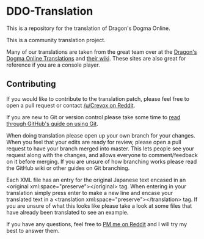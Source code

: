 # DDO-Translation
This is a repository for the translation of Dragon's Dogma Online.

This is a community translation project.

Many of our translations are taken from the great team over at the [Dragon's Dogma Online Translations](http://ddonline.tumblr.com/) and [their wiki](http://ddon.wikidot.com/). These sites are also great for reference if you are a console player.

## Contributing
If you would like to contribute to the translation patch, please feel free to open a pull request or contact [/u/Crevox on Reddit](https://www.reddit.com/user/Crevox).

If you are new to Git or version control please take some time to [read through GitHub's guide on using Git](https://help.github.com/categories/collaborating/).

When doing translation please open up your own branch for your changes. When you feel that your edits are ready for review, please open a pull request to have your branch merged into master. This lets people see your request along with the changes, and allows everyone to comment/feedback on it before merging. If you are unsure of how branching works please read the GitHub wiki or other guides on Git branching.

Each XML file has an entry for the original Japanese text encased in an &lt;original xml:space="preserve"&gt;&lt;/original&gt; tag. When entering in your translation simply press enter to make a new line and encase your translated text in a &lt;translation xml:space="preserve"&gt;&lt;/translation&gt; tag. If you are unsure of what this looks like please take a look at some files that have already been translated to see an example.

If you have any questions, feel free to [PM me on Reddit](https://www.reddit.com/message/compose/?to=Crevox) and I will try my best to answer them.
